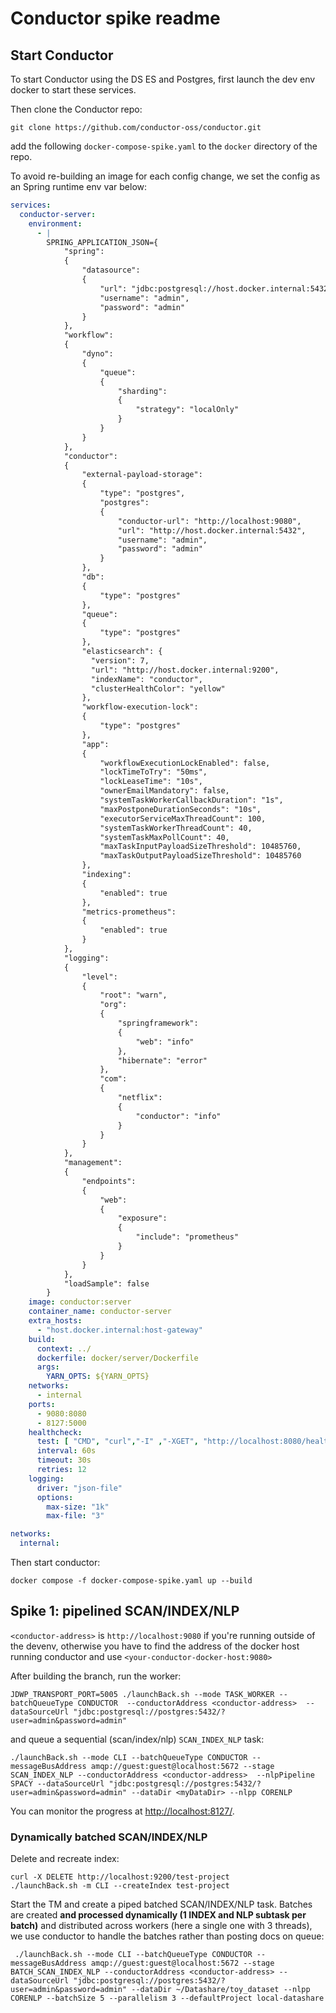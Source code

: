 # Conductor spike readme

## Start Conductor

To start Conductor using the DS ES and Postgres, first launch the dev env docker to start these services.

Then clone the Conductor repo:
```console
git clone https://github.com/conductor-oss/conductor.git
```

add the following `docker-compose-spike.yaml` to the `docker` directory of the repo. 

To avoid re-building an image for each config change, we set the config as an Spring runtime env var below:
```yaml
services:
  conductor-server:
    environment:
      - |
        SPRING_APPLICATION_JSON={
            "spring":
            {
                "datasource":
                {
                    "url": "jdbc:postgresql://host.docker.internal:5432/postgres",
                    "username": "admin",
                    "password": "admin"
                }
            },
            "workflow":
            {
                "dyno":
                {
                    "queue":
                    {
                        "sharding":
                        {
                            "strategy": "localOnly"
                        }
                    }
                }
            },
            "conductor":
            {
                "external-payload-storage":
                {
                    "type": "postgres",
                    "postgres":
                    {
                        "conductor-url": "http://localhost:9080",
                        "url": "http://host.docker.internal:5432",
                        "username": "admin",
                        "password": "admin"
                    }
                },
                "db":
                {
                    "type": "postgres"
                },
                "queue":
                {
                    "type": "postgres"
                },
                "elasticsearch": {
                  "version": 7,
                  "url": "http://host.docker.internal:9200",
                  "indexName": "conductor",
                  "clusterHealthColor": "yellow"
                },
                "workflow-execution-lock":
                {
                    "type": "postgres"
                },
                "app":
                {
                    "workflowExecutionLockEnabled": false,
                    "lockTimeToTry": "50ms",
                    "lockLeaseTime": "10s",
                    "ownerEmailMandatory": false,
                    "systemTaskWorkerCallbackDuration": "1s",
                    "maxPostponeDurationSeconds": "10s",
                    "executorServiceMaxThreadCount": 100,
                    "systemTaskWorkerThreadCount": 40,
                    "systemTaskMaxPollCount": 40,
                    "maxTaskInputPayloadSizeThreshold": 10485760,
                    "maxTaskOutputPayloadSizeThreshold": 10485760
                },
                "indexing":
                {
                    "enabled": true 
                },
                "metrics-prometheus":
                {
                    "enabled": true
                }
            },
            "logging":
            {
                "level":
                {
                    "root": "warn",
                    "org":
                    {
                        "springframework":
                        {
                            "web": "info"
                        },
                        "hibernate": "error"
                    },
                    "com":
                    {
                        "netflix":
                        {
                            "conductor": "info"
                        }
                    }
                }
            },
            "management":
            {
                "endpoints":
                {
                    "web":
                    {
                        "exposure":
                        {
                            "include": "prometheus"
                        }
                    }
                }
            },
            "loadSample": false
        }
    image: conductor:server
    container_name: conductor-server
    extra_hosts:
      - "host.docker.internal:host-gateway"
    build:
      context: ../
      dockerfile: docker/server/Dockerfile
      args:
        YARN_OPTS: ${YARN_OPTS}
    networks:
      - internal
    ports:
      - 9080:8080
      - 8127:5000
    healthcheck:
      test: [ "CMD", "curl","-I" ,"-XGET", "http://localhost:8080/health" ]
      interval: 60s
      timeout: 30s
      retries: 12
    logging:
      driver: "json-file"
      options:
        max-size: "1k"
        max-file: "3"

networks:
  internal:

```

Then start conductor:
```console
docker compose -f docker-compose-spike.yaml up --build
```

## Spike 1: pipelined SCAN/INDEX/NLP

`<conductor-address>` is `http://localhost:9080` if you're running outside of the devenv, otherwise you have to find
the address of the docker host running conductor and use `<your-conductor-docker-host:9080>`

After building the branch, run the worker:
```console
JDWP_TRANSPORT_PORT=5005 ./launchBack.sh --mode TASK_WORKER --batchQueueType CONDUCTOR  --conductorAddress <conductor-address>  --dataSourceUrl "jdbc:postgresql://postgres:5432/?user=admin&password=admin"
```
and queue a sequential (scan/index/nlp) `SCAN_INDEX_NLP` task:
```console
./launchBack.sh --mode CLI --batchQueueType CONDUCTOR --messageBusAddress amqp://guest:guest@localhost:5672 --stage SCAN_INDEX_NLP --conductorAddress <conductor-address>  --nlpPipeline SPACY --dataSourceUrl "jdbc:postgresql://postgres:5432/?user=admin&password=admin" --dataDir <myDataDir> --nlpp CORENLP
```

You can monitor the progress at [http://localhost:8127/](http://localhost:8127/).

### Dynamically batched SCAN/INDEX/NLP
Delete and recreate index:
```
curl -X DELETE http://localhost:9200/test-project
./launchBack.sh -m CLI --createIndex test-project
```


Start the TM and create a piped batched SCAN/INDEX/NLP task.
Batches are created **and processed dynamically (1 INDEX and NLP subtask per batch)** and distributed across workers
(here a single one with 3 threads), we use
conductor to handle the batches rather than posting docs on queue:
```
 ./launchBack.sh --mode CLI --batchQueueType CONDUCTOR --messageBusAddress amqp://guest:guest@localhost:5672 --stage BATCH_SCAN_INDEX_NLP --conductorAddress <conductor-address> --dataSourceUrl "jdbc:postgresql://postgres:5432/?user=admin&password=admin" --dataDir ~/Datashare/toy_dataset --nlpp CORENLP --batchSize 5 --parallelism 3 --defaultProject local-datashare
```
